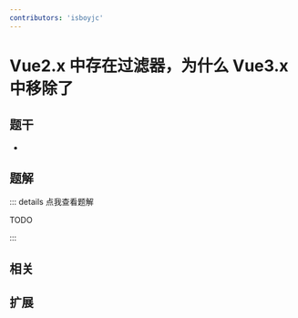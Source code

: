 ```yaml
---
contributors: 'isboyjc'
---
```


# Vue2.x 中存在过滤器，为什么 Vue3.x 中移除了


## 题干

- 



## 题解

::: details 点我查看题解

  TODO

:::



## 相关



## 扩展
